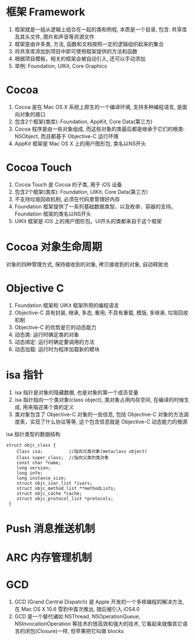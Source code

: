 # 框架 Framework

1. 框架就是一组从逻辑上组合在一起的类和例程, 本质是一个目录, 包含: 共享库及其头文件, 图片和声音等资源文件
2. 框架是由许多类, 方法, 函数和文档按照一定的逻辑组织起来的集合
2. 将共享库添加到项目中即可使用框架提供的方法和函数
3. 根据项目模板，相关的框架会被自动引入, 还可以手动添加
4. 举例: Foundation, UIKit, Core Graphics

# Cocoa

1. Cocoa 是在 Mac OS X 系统上原生的一个编译环境, 支持多种编程语言, 是面向对象的接口
2. 包含2个框架(类库): Foundation, AppKit, Core Data(第三方)
3. Cocoa 程序是由一些对象组成, 而这些对象的类最后都是继承于它们的根类: NSObject, 而且都基于 Objective-C 运行环境
4. AppKit 框架是 Mac OS X 上的用户图形包, 类名以NS开头

# Cocoa Touch

1. Cocoa Touch 是 Cocoa 的子类, 用于 iOS 设备
2. 包含2个框架(类库): Foundation, UIKit, Core Data(第三方)
3. 不支持垃圾回收机制, 必须在代码里管理好内存
4. Foundation 框架提供了一系列基础数据类型、以及枚举、容器的支持。Foundation 框架的类名以NS开头
5. UIKit 框架是 iOS 上的用户图形包。UI开头的类都来自于这个框架

# Cocoa 对象生命周期

对象的四种管理方式, 保持接收到的对象, 拷贝接收到的对象, 自动释放池

# Objective C

1. Foundation 框架和 UIKit 框架所用的编程语言
2. Objective-C 具有封装, 继承, 多态, 重用; 不具有重载, 模版, 多继承, 垃圾回收机制
3. Objective-C 的优势是它的动态能力
4. 动态类: 运行时确定类的对象
5. 动态绑定: 运行时确定要调用的方法
6. 动态加载: 运行时为程序加载新的模块

# isa 指针

1. isa 指针是对象的隐藏数据, 也是对象的第一个成员变量
2. isa 指针指向一个类对象(class object), 类对象占用内存空间, 在编译的时候生成, 用来描述某个类的定义
3. 类对象包含了 Objective-C 对象的一些信息, 包括 Objective-C 对象的方法调度表，实现了什么协议等等, 这个包含信息就是 Objective-C 动态能力的根源

isa 指针类型的数据结构

```
struct objc_class {
    Class isa;			//指向元类对象(metaclass object)
    Class super_class;	//指向父类的类对象
    const char *name;  
    long version;  
    long info;
    long instance_size;  
    struct objc_ivar_list *ivars;  
    struct objc_method_list **methodLists;   
    struct objc_cache *cache;  
    struct objc_protocol_list *protocols;     
 }  
 ```

# Push 消息推送机制



# ARC 内存管理机制



# GCD

1. GCD (Grand Central Dispatch) 是 Apple 开发的一个多核编程的解决方法, 在 Mac OS X 10.6 雪豹中首次推出, 随后被引入 iOS4.0
2. GCD 是一个替代诸如 NSThread, NSOperationQueue, NSInvocationOperation 等技术的很高效和强大的技术, 它看起来就像其它语言的闭包(Closure)一样, 但苹果把它叫做 blocks
